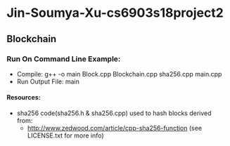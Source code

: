 # Jin-Soumya-Xu-cs6903s18project2

## Blockchain <br />
### Run On Command Line Example: <br />
* Compile: g++ -o main Block.cpp Blockchain.cpp sha256.cpp main.cpp <br />
* Run Output File: main <br />
#### Resources: <br />
* sha256 code(sha256.h & sha256.cpp) used to hash blocks derived from: <br />
  * http://www.zedwood.com/article/cpp-sha256-function (see LICENSE.txt for more info)<br />
